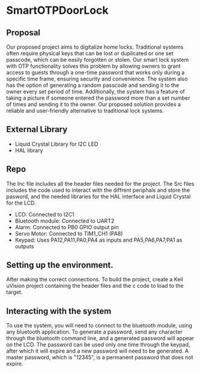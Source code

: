 # SmartOTPDoorLock


## Proposal

Our proposed project aims to digitalize home locks. Traditional systems often require physical keys that can be lost or duplicated or one set passcode, which can be easily forgotten or stolen. Our smart lock system with OTP functionality solves this problem by allowing owners to grant access to guests through a one-time password that works only during a specific time frame, ensuring security and convenience. The system also has the option of generating a random passcode and sending it to the owner every set period of time. Additionally, the system has a feature of taking a picture if someone entered the password more than a set number of times and sending it to the owner. Our proposed solution provides a reliable and user-friendly alternative to traditional lock systems.


## External Library
* Liquid Crystal Library for I2C LED
* HAL library

## Repo

The Inc file includes all the header files needed for the project.
The Src files includes the code used to interact with the diffrent periphals and store the pasword, and the needed libraries for the HAL interface and Liquid Crystal for the LCD.


* LCD: Connected to I2C1
* Bluetooth module: Connected to UART2
* Alarm: Connected to PB0 GPIO output pin
* Servo Motor: Connected to TIM1_CH1 (PA8)
* Keypad: Uses PA12,PA11,PA0,PA4 as inputs and PA5,PA6,PA7,PA1 as outputs

## Setting up the environment.
After making the correct connections. To build the project, create a Keil uVision project containing the header files and the c code to load to the target.

## Interacting with the system
To use the system, you will need to connect to the bluetooth module, using any bluetooth application. To generate a password, send any character through the bluetooth command line, and a generated password will appear on the LCD. The password can be used only one time through the keypad, after which it will expire and a new password will need to be generated. A master password, which is "12345", is a permanent password that does not expire.
